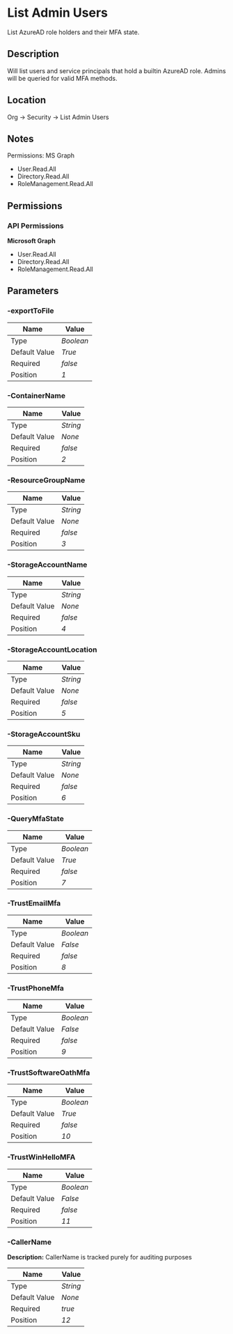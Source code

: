 # List Admin Users

List AzureAD role holders and their MFA state.

## Description

Will list users and service principals that hold a builtin AzureAD role.
Admins will be queried for valid MFA methods.

## Location

Org &rarr; Security &rarr; List Admin Users

## Notes

Permissions: MS Graph
- User.Read.All
- Directory.Read.All
- RoleManagement.Read.All

## Permissions

### API Permissions

**Microsoft Graph**
- User.Read.All
- Directory.Read.All
- RoleManagement.Read.All

## Parameters

### -exportToFile

| Name | Value |
|---|---|
| Type | _Boolean_ |
| Default Value | _True_ |
| Required | _false_ |
| Position | _1_ |

### -ContainerName

| Name | Value |
|---|---|
| Type | _String_ |
| Default Value | _None_ |
| Required | _false_ |
| Position | _2_ |

### -ResourceGroupName

| Name | Value |
|---|---|
| Type | _String_ |
| Default Value | _None_ |
| Required | _false_ |
| Position | _3_ |

### -StorageAccountName

| Name | Value |
|---|---|
| Type | _String_ |
| Default Value | _None_ |
| Required | _false_ |
| Position | _4_ |

### -StorageAccountLocation

| Name | Value |
|---|---|
| Type | _String_ |
| Default Value | _None_ |
| Required | _false_ |
| Position | _5_ |

### -StorageAccountSku

| Name | Value |
|---|---|
| Type | _String_ |
| Default Value | _None_ |
| Required | _false_ |
| Position | _6_ |

### -QueryMfaState

| Name | Value |
|---|---|
| Type | _Boolean_ |
| Default Value | _True_ |
| Required | _false_ |
| Position | _7_ |

### -TrustEmailMfa

| Name | Value |
|---|---|
| Type | _Boolean_ |
| Default Value | _False_ |
| Required | _false_ |
| Position | _8_ |

### -TrustPhoneMfa

| Name | Value |
|---|---|
| Type | _Boolean_ |
| Default Value | _False_ |
| Required | _false_ |
| Position | _9_ |

### -TrustSoftwareOathMfa

| Name | Value |
|---|---|
| Type | _Boolean_ |
| Default Value | _True_ |
| Required | _false_ |
| Position | _10_ |

### -TrustWinHelloMFA

| Name | Value |
|---|---|
| Type | _Boolean_ |
| Default Value | _False_ |
| Required | _false_ |
| Position | _11_ |

### -CallerName

**Description:** CallerName is tracked purely for auditing purposes 

| Name | Value |
|---|---|
| Type | _String_ |
| Default Value | _None_ |
| Required | _true_ |
| Position | _12_ |


